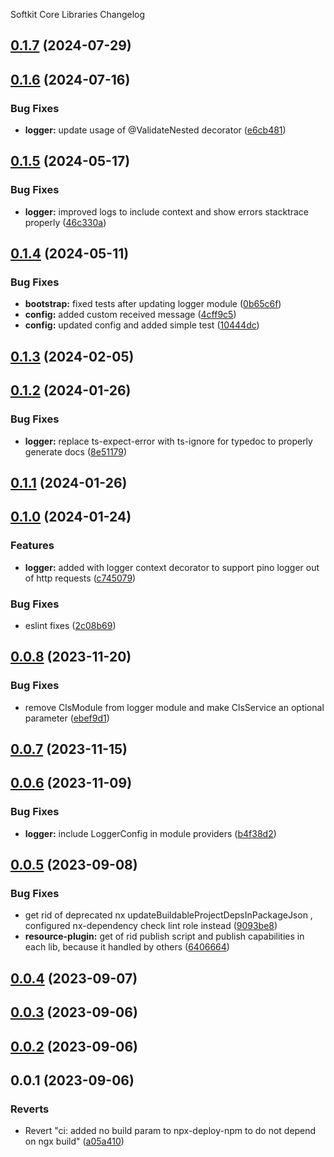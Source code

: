 Softkit Core Libraries Changelog
## [0.1.7](https://github.com/softkitit/softkit-core/compare/logger-0.1.6...logger-0.1.7) (2024-07-29)

## [0.1.6](https://github.com/softkitit/softkit-core/compare/logger-0.1.5...logger-0.1.6) (2024-07-16)


### Bug Fixes

* **logger:** update usage of @ValidateNested decorator ([e6cb481](https://github.com/softkitit/softkit-core/commit/e6cb4816114b6d7977fdfdee7f33b8f740621c82))

## [0.1.5](https://github.com/softkitit/softkit-core/compare/logger-0.1.4...logger-0.1.5) (2024-05-17)


### Bug Fixes

* **logger:** improved logs to include context and show errors stacktrace properly ([46c330a](https://github.com/softkitit/softkit-core/commit/46c330a1137a1930460001d0187567d54de0e42a))

## [0.1.4](https://github.com/softkitit/softkit-core/compare/logger-0.1.3...logger-0.1.4) (2024-05-11)


### Bug Fixes

* **bootstrap:** fixed tests after updating logger module ([0b65c6f](https://github.com/softkitit/softkit-core/commit/0b65c6fb027fa76a924429bea979d270cf91162c))
* **config:** added custom received message ([4cff9c5](https://github.com/softkitit/softkit-core/commit/4cff9c5c006d6d2de2f7f07f45dd3b62e3c97377))
* **config:** updated config and added simple test ([10444dc](https://github.com/softkitit/softkit-core/commit/10444dc222067d419c30a5b2feaf3cd34e0b1e80))

## [0.1.3](https://github.com/softkitit/softkit-core/compare/logger-0.1.2...logger-0.1.3) (2024-02-05)

## [0.1.2](https://github.com/softkitit/softkit-core/compare/logger-0.1.1...logger-0.1.2) (2024-01-26)


### Bug Fixes

* **logger:** replace ts-expect-error with ts-ignore for typedoc to properly generate docs ([8e51179](https://github.com/softkitit/softkit-core/commit/8e51179ce075273a9ab3f2bda9f0cc44b7e80c22))

## [0.1.1](https://github.com/softkitit/softkit-core/compare/logger-0.1.0...logger-0.1.1) (2024-01-26)

## [0.1.0](https://github.com/softkitit/softkit-core/compare/logger-0.0.8...logger-0.1.0) (2024-01-24)


### Features

* **logger:** added with logger context decorator to support pino logger out of http requests ([c745079](https://github.com/softkitit/softkit-core/commit/c745079c9e5b8b11b5505901d6da88ff3d4efd96))


### Bug Fixes

* eslint fixes ([2c08b69](https://github.com/softkitit/softkit-core/commit/2c08b69e37c1bf3fd3000c4703603657eeba7f06))

## [0.0.8](https://github.com/softkitit/softkit-core/compare/logger-0.0.7...logger-0.0.8) (2023-11-20)


### Bug Fixes

* remove ClsModule from logger module and make ClsService an optional parameter ([ebef9d1](https://github.com/softkitit/softkit-core/commit/ebef9d1660dc156cc246a9d6cbf0a13a1a10e575))

## [0.0.7](https://github.com/softkitit/softkit-core/compare/logger-0.0.6...logger-0.0.7) (2023-11-15)

## [0.0.6](https://github.com/softkitit/softkit-core/compare/logger-0.0.5...logger-0.0.6) (2023-11-09)


### Bug Fixes

* **logger:** include LoggerConfig in module providers ([b4f38d2](https://github.com/softkitit/softkit-core/commit/b4f38d240db39fbdcad433b4f3ef93c6bb839669))

## [0.0.5](https://github.com/saas-buildkit/saas-buildkit-core/compare/logger-0.0.4...logger-0.0.5) (2023-09-08)


### Bug Fixes

* get rid of deprecated nx updateBuildableProjectDepsInPackageJson , configured nx-dependency check lint role instead ([9093be8](https://github.com/saas-buildkit/saas-buildkit-core/commit/9093be892fd5f71629a6c22388e12432dacefdec))
* **resource-plugin:** get of rid publish script and publish capabilities in each lib, because it handled by others ([6406664](https://github.com/saas-buildkit/saas-buildkit-core/commit/64066640d13cfc6bf4e16055349265015d7bcd12))

## [0.0.4](https://github.com/saas-buildkit/saas-buildkit-core/compare/logger-0.0.3...logger-0.0.4) (2023-09-07)

## [0.0.3](https://github.com/saas-buildkit/saas-buildkit-core/compare/logger-0.0.2...logger-0.0.3) (2023-09-06)

## [0.0.2](https://github.com/saas-buildkit/saas-buildkit-core/compare/logger-0.0.1...logger-0.0.2) (2023-09-06)

## 0.0.1 (2023-09-06)


### Reverts

* Revert "ci: added no build param to npx-deploy-npm to do not depend on ngx build" ([a05a410](https://github.com/saas-buildkit/saas-buildkit-core/commit/a05a41073965039dd9656840a80144dcd6b4e180))
